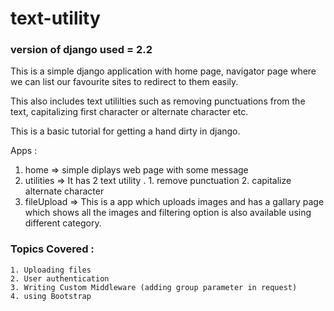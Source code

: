 # text-utility
### version of django used = 2.2
This is a simple django application with home page, navigator page where we can list our favourite sites to redirect to them easily.

This also includes text utililties such as removing punctuations from the text, capitalizing first character or alternate character etc.


This is a basic tutorial for getting a hand dirty in django.

Apps : 

1. home => simple diplays web page with some message
2. utilities => It has 2 text utility . 
                1. remove punctuation
                2. capitalize alternate character
3. fileUpload  => This is a app which uploads images and has a gallary page which shows all the      images and filtering option is also available using different category. 


### Topics Covered : 
    1. Uploading files
    2. User authentication 
    3. Writing Custom Middleware (adding group parameter in request)
    4. using Bootstrap

